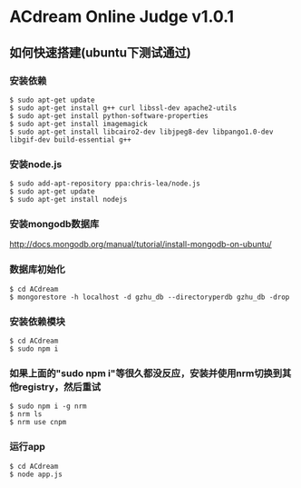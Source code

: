 # ACdream Online Judge v1.0.1

## 如何快速搭建(ubuntu下测试通过)

### 安装依赖
```
$ sudo apt-get update
$ sudo apt-get install g++ curl libssl-dev apache2-utils
$ sudo apt-get install python-software-properties
$ sudo apt-get install imagemagick
$ sudo apt-get install libcairo2-dev libjpeg8-dev libpango1.0-dev libgif-dev build-essential g++
```
### 安装node.js
```
$ sudo add-apt-repository ppa:chris-lea/node.js 
$ sudo apt-get update
$ sudo apt-get install nodejs
```

### 安装mongodb数据库
http://docs.mongodb.org/manual/tutorial/install-mongodb-on-ubuntu/

### 数据库初始化
```
$ cd ACdream
$ mongorestore -h localhost -d gzhu_db --directoryperdb gzhu_db -drop
```

### 安装依赖模块
```
$ cd ACdream
$ sudo npm i
```

### 如果上面的"sudo npm i"等很久都没反应，安装并使用nrm切换到其他registry，然后重试
```
$ sudo npm i -g nrm
$ nrm ls
$ nrm use cnpm
```

### 运行app
```
$ cd ACdream
$ node app.js
```

